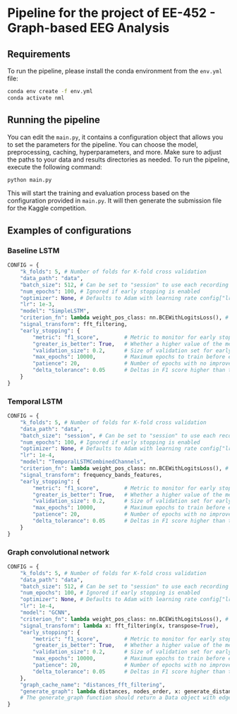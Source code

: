 # Pipeline for the project of EE-452 - Graph-based EEG Analysis

## Requirements
To run the pipeline, please install the conda environment from the `env.yml` file:

```bash
conda env create -f env.yml
conda activate nml
```

## Running the pipeline
You can edit the `main.py`, it contains a configuration object that allows you to set the parameters for the pipeline. You can choose the model, preprocessing, caching, hyperparameters, and more.
Make sure to adjust the paths to your data and results directories as needed.
To run the pipeline, execute the following command:

```bash
python main.py
```

This will start the training and evaluation process based on the configuration provided in `main.py`. It will then generate the submission file for the Kaggle competition.

## Examples of configurations

### Baseline LSTM
```python
CONFIG = {
    "k_folds": 5, # Number of folds for K-fold cross validation
    "data_path": "data",
    "batch_size": 512, # Can be set to "session" to use each recording session as a batch
    "num_epochs": 100, # Ignored if early stopping is enabled
    "optimizer": None, # Defaults to Adam with learning rate config["lr"]
    "lr": 1e-3,
    "model": "SimpleLSTM",
    "criterion_fn": lambda weight_pos_class: nn.BCEWithLogitsLoss(), # weight_pos_class can be used in the loss function to reweight the loss for the positive class
    "signal_transform": fft_filtering,
    "early_stopping": {
        "metric": "f1_score",        # Metric to monitor for early stopping
        "greater_is_better": True,   # Whether a higher value of the metric is better
        "validation_size": 0.2,      # Size of validation set for early stopping
        "max_epochs": 10000,         # Maximum epochs to train before early stopping
        "patience": 20,              # Number of epochs with no improvement after which training will be stopped
        "delta_tolerance": 0.05      # Deltas in F1 score higher than that will be considered as "no improvement" and trigger early stopping
    }
}
```

### Temporal LSTM
```python
CONFIG = {
    "k_folds": 5, # Number of folds for K-fold cross validation
    "data_path": "data",
    "batch_size": "session", # Can be set to "session" to use each recording session as a batch
    "num_epochs": 100, # Ignored if early stopping is enabled
    "optimizer": None, # Defaults to Adam with learning rate config["lr"]
    "lr": 1e-4,
    "model": "TemporalLSTMCombinedChannels",
    "criterion_fn": lambda weight_pos_class: nn.BCEWithLogitsLoss(), # weight_pos_class can be used in the loss function to reweight the loss for the positive class
    "signal_transform": frequency_bands_features,
    "early_stopping": {
        "metric": "f1_score",        # Metric to monitor for early stopping
        "greater_is_better": True,   # Whether a higher value of the metric is better
        "validation_size": 0.2,      # Size of validation set for early stopping
        "max_epochs": 10000,         # Maximum epochs to train before early stopping
        "patience": 20,              # Number of epochs with no improvement after which training will be stopped
        "delta_tolerance": 0.05      # Deltas in F1 score higher than that will be considered as "no improvement" and trigger early stopping
    }
}
```

### Graph convolutional network
```python
CONFIG = {
    "k_folds": 5, # Number of folds for K-fold cross validation
    "data_path": "data",
    "batch_size": 512, # Can be set to "session" to use each recording session as a batch
    "num_epochs": 100, # Ignored if early stopping is enabled
    "optimizer": None, # Defaults to Adam with learning rate config["lr"]
    "lr": 1e-4,
    "model": "GCNN",
    "criterion_fn": lambda weight_pos_class: nn.BCEWithLogitsLoss(), # weight_pos_class can be used in the loss function to reweight the loss for the positive class
    "signal_transform": lambda x: fft_filtering(x, transpose=True),
    "early_stopping": {
        "metric": "f1_score",        # Metric to monitor for early stopping
        "greater_is_better": True,   # Whether a higher value of the metric is better
        "validation_size": 0.2,      # Size of validation set for early stopping
        "max_epochs": 10000,         # Maximum epochs to train before early stopping
        "patience": 20,              # Number of epochs with no improvement after which training will be stopped
        "delta_tolerance": 0.05      # Deltas in F1 score higher than that will be considered as "no improvement" and trigger early stopping
    },
    "graph_cache_name": "distances_fft_filtering",
    "generate_graph": lambda distances, nodes_order, x: generate_distances_graph(distances, nodes_order), # Set this if you want to work with graphs
    # The generate_graph function should return a Data object with edge_index defined. The signal_transform output should also have 2 dimensions: (n_nodes, n_features)
}
```